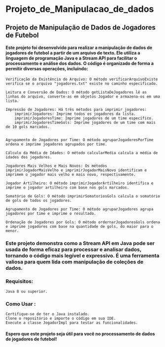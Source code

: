 # Projeto_de_Manipulacao_de_dados
## Projeto de Manipulação de Dados de Jogadores de Futebol

#### Este projeto foi desenvolvido para realizar a manipulação de dados de jogadores de futebol a partir de um arquivo de texto. Ele utiliza a linguagem de programação Java e a Stream API para facilitar o processamento e análise dos dados. O código é organizado de forma a permitir diversas operações, incluindo:

    Verificação da Existência do Arquivo: O método verificarArquivoExiste verifica se o arquivo "jogadores.txt" existe no caminho especificado.

    Leitura e Conversão de Dados: O método getListaDeJogadores lê as linhas do arquivo, converte-as em objetos Jogador e armazena-os em uma lista.

    Impressão de Jogadores: Há três métodos para imprimir jogadores:
        imprimirJogadores: Imprime todos os jogadores da lista.
        imprimirJogadoresTime: Imprime jogadores de um time específico.
        imprimirJogadoresTimeGols: Imprime jogadores de um time com mais de 10 gols marcados.

  
    Agrupamento de Jogadores por Time: O método agruparJogadoresPorTime ordena e imprime jogadores agrupados por time.

    Cálculo da Média de Idades: O método calcularMedia calcula a média de idades dos jogadores.

    Jogadores Mais Velhos e Mais Novos: Os métodos imprimirJogadorMaisVelho e imprimirJogadorMaisNovo identificam e imprimem o jogador mais velho e mais novo, respectivamente.

    Jogador Artilheiro: O método imprimirJogadorArtilheiro identifica e imprime o jogador artilheiro com base nos gols marcados.

    Somatório de Gols: O método imprimirSomatoriosGols calcula o somatório de gols de todos os jogadores.

    Agrupamento de Jogadores por Time: O método agruparJogadores agrupa jogadores por time e imprime o resultado.

    Ordenação de Jogadores por Gols: O método ordernarJogadoresGols ordena e imprime jogadores com base na quantidade de gols, do maior para o menor.

### Este projeto demonstra como a Stream API em Java pode ser usada de forma eficaz para processar e analisar dados, tornando o código mais legível e expressivo. É uma ferramenta valiosa para quem lida com manipulação de coleções de dados.

### Requisitos:

    Java 8 ou superior.

### Como Usar :

    Certifique-se de ter o Java instalado.
    Clone o repositório e importe o código em sua IDE.
    Execute a classe JogadorImpl para testar as funcionalidades.

#### Espero que este projeto seja útil para você no processamento de dados de jogadores de futebol!
